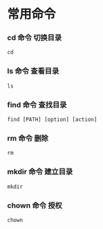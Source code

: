 # 常用命令
### cd 命令 切换目录
```
cd 
```
### ls 命令 查看目录
```
ls
```
### find 命令 查找目录
```
find [PATH] [option] [action]
```
### rm 命令 删除
```
rm 
```
### mkdir 命令 建立目录
```
mkdir 
```
### chown 命令 授权
```
chown
```